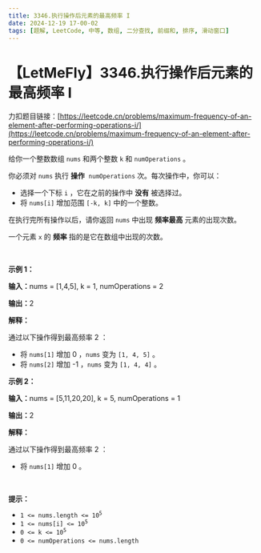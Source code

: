 ```yaml
---
title: 3346.执行操作后元素的最高频率 I
date: 2024-12-19 17-00-02
tags: [题解, LeetCode, 中等, 数组, 二分查找, 前缀和, 排序, 滑动窗口]
---
```


# 【LetMeFly】3346.执行操作后元素的最高频率 I

力扣题目链接：[https://leetcode.cn/problems/maximum-frequency-of-an-element-after-performing-operations-i/](https://leetcode.cn/problems/maximum-frequency-of-an-element-after-performing-operations-i/)

<p>给你一个整数数组&nbsp;<code>nums</code>&nbsp;和两个整数&nbsp;<code>k</code> 和&nbsp;<code>numOperations</code>&nbsp;。</p>

<p>你必须对 <code>nums</code>&nbsp;执行 <strong>操作</strong>&nbsp; <code>numOperations</code>&nbsp;次。每次操作中，你可以：</p>

<ul>
	<li>选择一个下标&nbsp;<code>i</code>&nbsp;，它在之前的操作中 <strong>没有</strong>&nbsp;被选择过。</li>
	<li>将 <code>nums[i]</code>&nbsp;增加范围&nbsp;<code>[-k, k]</code>&nbsp;中的一个整数。</li>
</ul>

<p>在执行完所有操作以后，请你返回 <code>nums</code>&nbsp;中出现 <strong>频率最高</strong>&nbsp;元素的出现次数。</p>

<p>一个元素 <code>x</code>&nbsp;的 <strong>频率</strong>&nbsp;指的是它在数组中出现的次数。</p>

<p>&nbsp;</p>

<p><strong class="example">示例 1：</strong></p>

<div class="example-block">
<p><span class="example-io"><b>输入：</b>nums = [1,4,5], k = 1, numOperations = 2</span></p>

<p><span class="example-io"><b>输出：</b>2</span></p>

<p><strong>解释：</strong></p>

<p>通过以下操作得到最高频率 2 ：</p>

<ul>
	<li>将&nbsp;<code>nums[1]</code>&nbsp;增加 0 ，<code>nums</code> 变为&nbsp;<code>[1, 4, 5]</code>&nbsp;。</li>
	<li>将&nbsp;<code>nums[2]</code>&nbsp;增加 -1 ，<code>nums</code> 变为&nbsp;<code>[1, 4, 4]</code>&nbsp;。</li>
</ul>
</div>

<p><strong class="example">示例 2：</strong></p>

<div class="example-block">
<p><span class="example-io"><b>输入：</b>nums = [5,11,20,20], k = 5, numOperations = 1</span></p>

<p><span class="example-io"><b>输出：</b>2</span></p>

<p><strong>解释：</strong></p>

<p>通过以下操作得到最高频率 2 ：</p>

<ul>
	<li>将 <code>nums[1]</code> 增加 0 。</li>
</ul>
</div>

<p>&nbsp;</p>

<p><strong>提示：</strong></p>

<ul>
	<li><code>1 &lt;= nums.length &lt;= 10<sup>5</sup></code></li>
	<li><code>1 &lt;= nums[i] &lt;= 10<sup>5</sup></code></li>
	<li><code>0 &lt;= k &lt;= 10<sup>5</sup></code></li>
	<li><code>0 &lt;= numOperations &lt;= nums.length</code></li>
</ul>


    